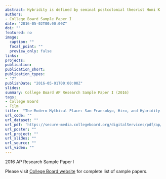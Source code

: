 ```yaml
---
abstract: Hybridity is defined by seminal postcolonial theorist Homi K. Bhabha as a ‘Third Space’ where cultures converge,combine, and are continuously changing. In postcolonial theory, hybridity is considered a radical re-imagining ofracial politics wherein cultures have moved beyond reductive binaristic categories, thus lessening the powerstruggles inherent in those polarities. Therefore, hybrid racial representations are seen as liberal and progressive,with the capacity to empower marginalized ethnicities as opposed to Hollywood traditions that perpetuate existing racial hierarchies, such as Orientalism and tokenism. In this film analysis of the Disney animation feature *Big Hero 6* (Don Hall and Chris Williams, 2014), I argue that San Fransokyo, the fictional Japanese-American fusion setting,and Hiro, the film’s mixed-race protagonist, are examples of hybrid representation that attempt to break away from these traditions. This paper further examines how, while the film posits itself as a celebratory form of the Bhabhian ‘Third Space’ through its blended Japanese-American aesthetic, hyper-real mise en scène, and the liminality of itsmain characters, *Big Hero 6*'s agenda to promote hybridity is undermined by latent hierarchies suggested by theprocess of its world-construction and binary oppositions constraining the development of its secondary characters.The effect of this representation is the creation of a highly realistic yet imaginary world at once both familiar and alien, and neither American nor Japanese, but far from the hybrid utopia San Fransokyo was lauded as in articles following the film’s release. This conclusion has implications for evaluating racial representations in cinema,reminding film scholars that dominant ideologies regarding race are often as naturalized and entrenched in media asthey are in society; even within texts that appear on the surface to be progressive or subversive.  
authors:
- College Board Sample Paper I
date: "2016-05-02T00:00:00Z"
doi: ""
featured: no
image:
  caption: ""
  focal_point: ""
  preview_only: false
links:
projects:
publication: 
publication_short:
publication_types:
- "7"
publishDate: "2016-05-01T00:00:00Z"
slides: 
summary: College Board AP Research Sample Paper I (2016)
tags:
- College Board
- Film
title:  "The Modern Mythical Place: San Fransokyo, Hiro, and Hybridity in Disney's Big Hero 6" 
url_code: ""
url_dataset: ""
url_pdf: 'https://secure-media.collegeboard.org/digitalServices/pdf/ap/apcentral/ap16_research_high_sample_i_topic_arts_humanities.pdf'
url_poster: ""
url_project: ""
url_slides: ""
url_source: ""
url_video: ""
---
```


2016 AP Research Sample Paper I

Please visit [College Board website](https://apcentral.collegeboard.org/courses/ap-research/exam/past-exam-questions?course=ap-research) for complete list of sample papers.